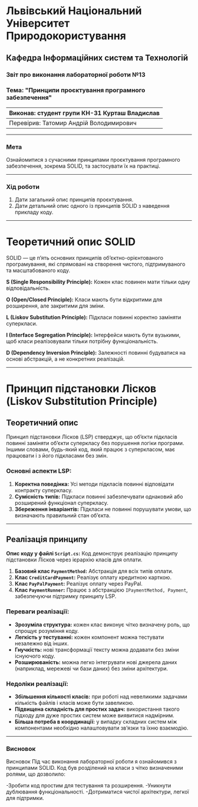# Львівський Національний Університет Природокористування

## Кафедра Інформаційних систем та Технологій

### Звіт про виконання лабораторної роботи №13

### Тема: "Принципи проєктування програмного забезпечення"

| Виконав: студент групи КН-31 Курташ Владислав |
| ----------------------------------------------- |
| Перевірив: Татомир Андрій Володимирович         |

---

### Мета

Ознайомитися з сучасними принципами проєктування програмного забезпечення, зокрема SOLID, та застосувати їх на практиці.

---

### Хід роботи

1. Дати загальний опис принципів проєктування.
2. Дати детальний опис одного із принципів SOLID з наведення прикладу коду.

---

# Теоретичний опис SOLID

SOLID — це п’ять основних принципів об’єктно-орієнтованого програмування, які спрямовані на створення чистого, підтримуваного та масштабованого коду.

**S (Single Responsibility Principle):** Кожен клас повинен мати тільки одну відповідальність.

**O (Open/Closed Principle):** Класи мають бути відкритими для розширення, але закритими для зміни.

**L (Liskov Substitution Principle):** Підкласи повинні коректно заміняти суперкласи.

**I (Interface Segregation Principle):** Інтерфейси мають бути вузькими, щоб класи реалізовували тільки потрібну функціональність.

**D (Dependency Inversion Principle):** Залежності повинні будуватися на основі абстракцій, а не конкретних реалізацій.

---

# Принцип підстановки Лісков (Liskov Substitution Principle)

## Теоретичний опис

Принцип підстановки Лісков (LSP) стверджує, що об’єкти підкласів повинні заміняти об’єкти суперкласу без порушення логіки програми. Іншими словами, будь-який код, який працює з суперкласом, має працювати і з його підкласами без змін.

### Основні аспекти LSP:

1. **Коректна поведінка:** Усі методи підкласів повинні відповідати контракту суперкласу.
2. **Сумісність типів:** Підкласи повинні забезпечувати однаковий або розширений функціонал суперкласу.
3. **Збереження інваріантів:** Підкласи не повинні порушувати умови, що визначають правильний стан об’єкта.

---

## Реалізація принципу

**Опис коду у файлі `Script.cs`:** [](Script.cs)
Код демонструє реалізацію принципу підстановки Лісков через ієрархію класів для оплати.

1. **Базовий клас `PaymentMethod`:** Абстракція для всіх типів оплати.
2. **Клас `CreditCardPayment`:** Реалізує оплату кредитною карткою.
3. **Клас `PayPalPayment`:** Реалізує оплату через PayPal.
4. **Клас `PaymentRunner`:** Працює з абстракцією `IPaymentMethod, Payment`, забезпечуючи підтримку принципу LSP.

### Переваги реалізації:

- **Зрозуміла структура:** кожен клас виконує чітко визначену роль, що спрощує розуміння коду.
- **Легкість у тестуванні:** кожен компонент можна тестувати незалежно від інших.
- **Гнучкість:** нові трансформації тексту можна додавати без зміни існуючого коду.
- **Розширюваність:** можна легко інтегрувати нові джерела даних (наприклад, мережеві чи бази даних) без зміни архітектури.

### Недоліки реалізації:

- **Збільшення кількості класів:** при роботі над невеликими задачами кількість файлів і класів може бути завеликою.
- **Підвищена складність для простих задач:** використання такого підходу для дуже простих систем може виявитися надмірним.
- **Більша потреба в координації:** у випадку складних систем між компонентами необхідно налаштовувати зв’язки та їхню взаємодію.

---

### Висновок

Висновок
Під час виконання лабораторної роботи я ознайомився з принципами SOLID.
Код був розділений на класи з чітко визначеними ролями, що дозволило:

-Зробити код простим для тестування та розширення.
-Уникнути дублювання функціональності.
-Дотриматися чистої архітектури, легкої для підтримки.
